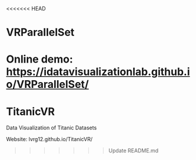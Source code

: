 <<<<<<< HEAD
# VRParallelSet
 Online demo: https://idatavisualizationlab.github.io/VRParallelSet/
=======
# TitanicVR
Data Visualization of Titanic Datasets

Website: lvrg12.github.io/TitanicVR/
>>>>>>> Update README.md
